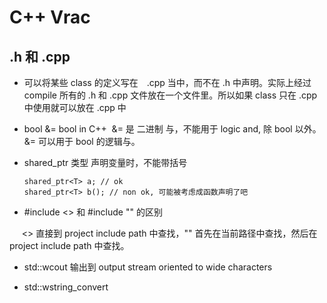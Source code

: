 # C++ Vrac #

## .h 和 .cpp ##

* 可以将某些 class 的定义写在　.cpp 当中，而不在 .h 中声明。实际上经过 compile 所有的 .h 和 .cpp 文件放在一个文件里。所以如果 class 只在 .cpp 中使用就可以放在 .cpp 中

* bool &= bool in C++
  &= 是 二进制 与，不能用于 logic and, 除 bool 以外。&= 可以用于 bool 的逻辑与。

* shared_ptr 类型 声明变量时，不能带括号
   
      shared_ptr<T> a; // ok
      shared_ptr<T> b(); // non ok, 可能被考虑成函数声明了吧
* #include <> 和 #include "" 的区别
     
      <> 直接到 project include path 中查找，"" 首先在当前路径中查找，然后在 project include path 中查找。
      

* std::wcout 输出到 output stream oriented to wide characters

* std::wstring_convert<template> 用于字符串格式轉換

        std::wstring_convert<std::codecvt_utf8<wchar_t>> myconv;  
        myconv.from_bytes(str);  
         
  上面的代碼將 uft8 轉換成 uft16
  
  *         
  
         wchar_t args[2048];
         std::wcin.getline(args, __crt_countof(args)); // std::wistream wcin
